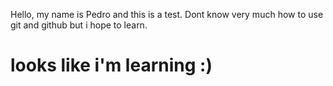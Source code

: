Hello, my name is Pedro and this is a test. Dont know very much how to use git and github but i hope to learn.

# looks like i'm learning :)
